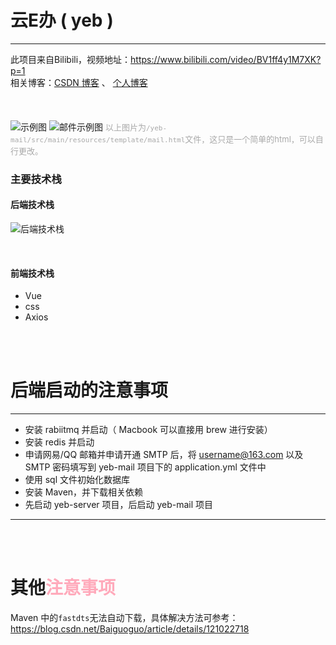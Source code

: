 # 云E办 ( yeb )
-----
此项目来自Bilibili，视频地址：https://www.bilibili.com/video/BV1ff4y1M7XK?p=1
<br>
相关博客：[CSDN 博客](https://blog.csdn.net/Hsk_03/article/details/125341293?spm=1001.2014.3001.5501)&nbsp;、&nbsp;[个人博客](http://jime.cc/2022/06/17/%E3%80%90%E9%A1%B9%E7%9B%AE%E3%80%91yeb%E5%90%8E%E7%AB%AF%E6%8A%80%E6%9C%AF%E6%A0%88for%20CSDN/)
<br><br><br><br>
![示例图](https://files.catbox.moe/vme765.png)
![邮件示例图](https://files.catbox.moe/t5sjdm.png)
<font size=2 color=darkgray>以上图片为`/yeb-mail/src/main/resources/template/mail.html`文件，这只是一个简单的html，可以自行更改。</font>

### 主要技术栈
#### 后端技术栈
![后端技术栈](https://files.catbox.moe/72gk5j.png)


<br>

#### 前端技术栈
- Vue
- css
- Axios


<br>
<br>


# 后端启动的注意事项
-----
- 安装 rabiitmq 并启动（ Macbook 可以直接用 brew 进行安装）
- 安装 redis 并启动
- 申请网易/QQ 邮箱并申请开通 SMTP 后，将 username@163.com 以及 SMTP 密码填写到 yeb-mail 项目下的 application.yml 文件中
- 使用 sql 文件初始化数据库
- 安装 Maven，并下载相关依赖
- 先启动 yeb-server 项目，后启动 yeb-mail 项目


-----

 
<br>
<br>


# 其他<font color="#ffaabb">注意事项</font>
Maven 中的`fastdts`无法自动下载，具体解决方法可参考：https://blog.csdn.net/Baiguoguo/article/details/121022718


